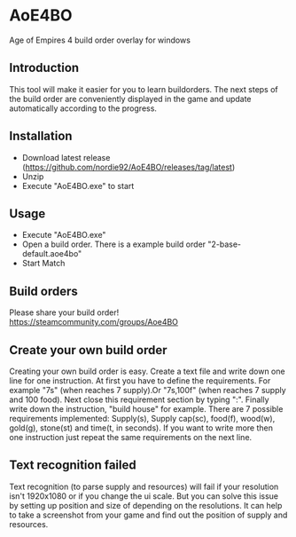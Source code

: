 # AoE4BO
Age of Empires 4 build order overlay for windows

## Introduction
This tool will make it easier for you to learn buildorders. The next steps of the build order are conveniently displayed in the game and update automatically according to the progress.

## Installation
- Download latest release (https://github.com/nordie92/AoE4BO/releases/tag/latest)
- Unzip
- Execute "AoE4BO.exe" to start

## Usage
- Execute "AoE4BO.exe"
- Open a build order. There is a example build order "2-base-default.aoe4bo"
- Start Match

## Build orders
Please share your build order! https://steamcommunity.com/groups/Aoe4BO

## Create your own build order
Creating your own build order is easy. Create a text file and write down one line for one instruction.
At first you have to define the requirements. For example "7s" (when reaches 7 supply).Or "7s,100f" (when reaches 7 supply and 100 food). Next close this requirement section by typing ":". Finally write down the instruction, "build house" for example.
There are 7 possible requirements implemented: Supply(s), Supply cap(sc), food(f), wood(w), gold(g), stone(st) and time(t, in seconds). If you want to write more then one instruction just repeat the same requirements on the next line.

## Text recognition failed
Text recognition (to parse supply and resources) will fail if your resolution isn't 1920x1080 or if you change the ui scale. But you can solve this issue by setting up position and size of depending on the resolutions. It can help to take a screenshot from your game and find out the position of supply and resources.

